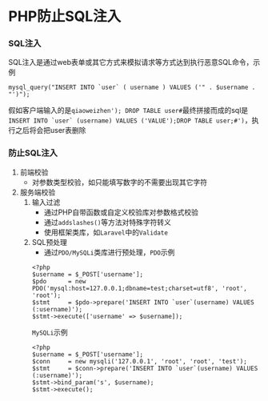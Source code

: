 # PHP防止SQL注入
### SQL注入
SQL注入是通过web表单或其它方式来模拟请求等方式达到执行恶意SQL命令，示例
```
mysql_query("INSERT INTO `user` ( username ) VALUES ('" . $username . "')");
```
假如客户端输入的是```qiaoweizhen'); DROP TABLE user#```最终拼接而成的sql是```INSERT INTO `user` (username) VALUES ('VALUE');DROP TABLE user;#')```，执行之后将会把user表删除
### 防止SQL注入
1. 前端校验
    - 对参数类型校验，如只能填写数字的不需要出现其它字符
2. 服务端校验
    1. 输入过滤
        - 通过PHP自带函数或自定义校验库对参数格式校验
        - 通过```addslashes()```等方法对特殊字符转义
        - 使用框架类库，如```Laravel```中的```Validate```
    2. SQL预处理
        - 通过```PDO/MySQLi```类库进行预处理，```PDO```示例
        ```
        <?php
        $username = $_POST['username'];
        $pdo      = new PDO('mysql:host=127.0.0.1;dbname=test;charset=utf8', 'root', 'root');
        $stmt     = $pdo->prepare('INSERT INTO `user`(username) VALUES (:username)');
        $stmt->execute(['username' => $username]);
        ```
        ```MySQLi```示例
        ```
        <?php
        $username = $_POST['username'];
        $conn     = new mysqli('127.0.0.1', 'root', 'root', 'test');
        $stmt     = $conn->prepare('INSERT INTO `user`(username) VALUES (:username)');
        $stmt->bind_param('s', $username);
        $stmt->execute();
        ```